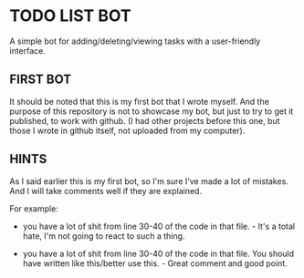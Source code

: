 # TODO LIST BOT

A simple bot for adding/deleting/viewing tasks with a user-friendly interface.


## FIRST BOT

It should be noted that this is my first bot that I wrote myself. And the purpose of this repository is not to showcase my bot, but just to try to get it published, to work with github. (I had other projects before this one, but those I wrote in github itself, not uploaded from my computer).


## HINTS

As I said earlier this is my first bot, so I'm sure I've made a lot of mistakes. And I will take comments well if they are explained.

 For example:

 - you have a lot of shit from line 30-40 of the code in that file.  - It's a total hate, I'm not going to react to such a thing.

- you have a lot of shit from line 30-40 of the code in that file. You should have written like this/better use this.  - Great comment and good point.
